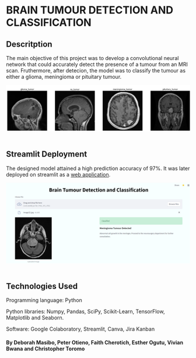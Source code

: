 # BRAIN TUMOUR DETECTION AND CLASSIFICATION

## Descritption
The main objective of this project was to develop a convolutional neural network that could accurately detect the presence of a tumour from an MRI scan. Fruthermore, after detecion, the model was to classify the tumour as either a glioma, meningioma or pituitary tumour. 

![alt text](https://github.com/CHRISTOROMO/BRAIN-TUMOR-DETECTION-USING-NEURAL-NETWORK/blob/main/images/tumours.png?raw=true)
<br />
<br />

## Streamlit Deployment

The designed model attained a high prediction accuracy of 97%. It was later deployed on streamlit as a [web application](https://share.streamlit.io/deborahmasibo/moringa-core-module-2-project/main/bt2/braintumour2.py).

![alt text](https://github.com/CHRISTOROMO/BRAIN-TUMOR-DETECTION-USING-NEURAL-NETWORK/blob/main/images/app2.png?raw=true)
<br />
<br />

## Technologies Used
Programming language: Python  

Python libraries: Numpy, Pandas, SciPy, Scikit-Learn, TensorFlow, Matplotlib and Seaborn. 

Software: Google Colaboratory, Streamlit, Canva, Jira Kanban


#### By Deborah Masibo, Peter Otieno, Faith Cherotich, Esther Ogutu, Vivian Bwana and Christopher Toromo
